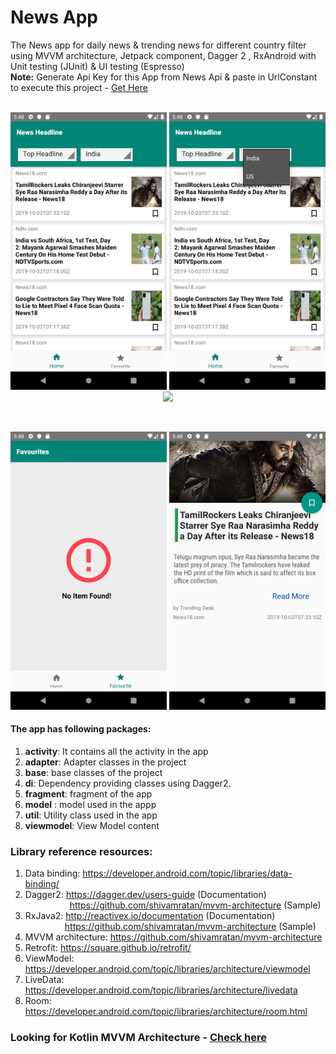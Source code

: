 # News App

The News app for daily news & trending news for different country filter using MVVM architecture, Jetpack component, Dagger 2 , RxAndroid with Unit testing (JUnit) & UI testing (Espresso)<br>
**Note:** Generate Api Key for this App from News Api & paste in UrlConstant to execute this project - [Get Here](https://newsapi.org/register) <br><br>
<p align="center">
        <img src="img/news_app_sc1.png" width="250">
        <img src="img/news_app_sc2.png" width="250">
        <img src="https://media.giphy.com/media/M95W5LzyBq3boBbCks/giphy.gif" width="250">
</p>
<br>
<p align="center">
       <img src="img/news_app_sc3.png" width="250">
       <img src="img/news_app_sc4.png" width="250"> 
</p>


#### The app has following packages:
1. **activity**: It contains all the activity in the app
2. **adapter**: Adapter classes in the project
3. **base**: base classes of the project
4. **di**: Dependency providing classes using Dagger2.
5. **fragment**: fragment of the app
6. **model** : model used in the appp
7. **util**: Utility class used in the app
8. **viewmodel**: View Model content 


### Library reference resources:
1. Data binding: https://developer.android.com/topic/libraries/data-binding/
2. Dagger2:  https://dagger.dev/users-guide (Documentation) <br> &nbsp; &nbsp; &nbsp; &nbsp; &nbsp; &nbsp;  &nbsp;&nbsp; &nbsp;&nbsp;
             https://github.com/shivamratan/mvvm-architecture (Sample)
3. RxJava2: http://reactivex.io/documentation (Documentation)<br> &nbsp; &nbsp; &nbsp; &nbsp; &nbsp;  &nbsp;&nbsp; &nbsp;&nbsp;
            https://github.com/shivamratan/mvvm-architecture (Sample)  
4. MVVM architecture: https://github.com/shivamratan/mvvm-architecture
5. Retrofit: https://square.github.io/retrofit/
6. ViewModel: https://developer.android.com/topic/libraries/architecture/viewmodel
7. LiveData:  https://developer.android.com/topic/libraries/architecture/livedata
8. Room: https://developer.android.com/topic/libraries/architecture/room.html


### Looking for Kotlin MVVM Architecture - [Check here](https://github.com/shivamratan/mvvm-architecture)